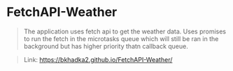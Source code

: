 # FetchAPI-Weather

> The application uses fetch api to get the weather data. Uses promises to run the fetch in the microtasks queue which will still be ran in the background but has higher priority thatn callback queue.

> Link: https://bkhadka2.github.io/FetchAPI-Weather/